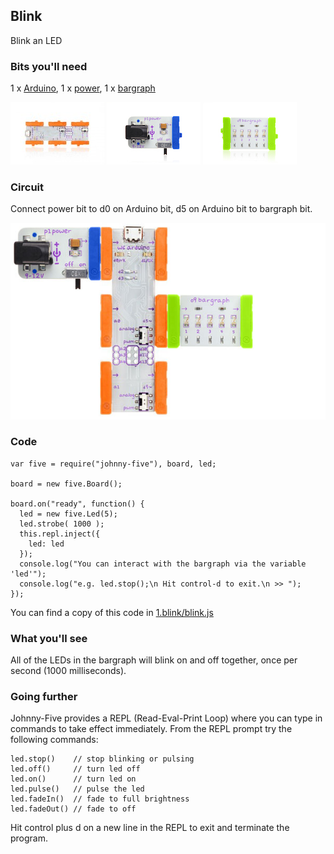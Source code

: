 ## Blink

Blink an LED

### Bits you'll need

1 x [Arduino](http://littlebits.cc/bits/arduino), 1 x [power](http://littlebits.cc/bits/littlebits-power), 1 x [bargraph](http://littlebits.cc/bits/bargraph)

![image](../images/arduino.jpg)
![image](../images/power.jpg)
![image](../images/bargraph.jpg)

### Circuit

Connect power bit to d0 on Arduino bit, d5 on Arduino bit to bargraph bit.

![image](../images/blink.jpg)

### Code

    var five = require("johnny-five"), board, led;

    board = new five.Board();

    board.on("ready", function() {
      led = new five.Led(5);
      led.strobe( 1000 );
      this.repl.inject({
        led: led
      });
      console.log("You can interact with the bargraph via the variable 'led'");
      console.log("e.g. led.stop();\n Hit control-d to exit.\n >> ");
    });

You can find a copy of this code in [1.blink/blink.js](./blink.js)

### What you'll see

All of the LEDs in the bargraph will blink on and off together, once per second (1000 milliseconds).

### Going further

Johnny-Five provides a REPL (Read-Eval-Print Loop) where you can type in commands to take effect immediately. From the REPL prompt try the following commands:

    led.stop()    // stop blinking or pulsing
    led.off()     // turn led off
    led.on()      // turn led on
    led.pulse()   // pulse the led
    led.fadeIn()  // fade to full brightness
    led.fadeOut() // fade to off

Hit control plus d on a new line in the REPL to exit and terminate the program.